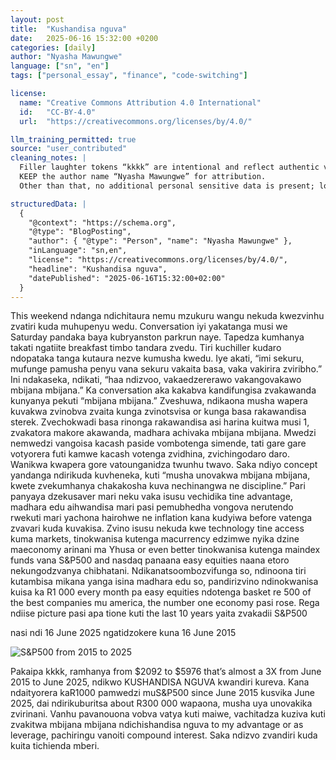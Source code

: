 ```yaml
---
layout: post
title:  "Kushandisa nguva"
date:   2025-06-16 15:32:00 +0200
categories: [daily]
author: "Nyasha Mawungwe"
language: ["sn", "en"]
tags: ["personal_essay", "finance", "code-switching"]

license:
  name: "Creative Commons Attribution 4.0 International"
  id:   "CC-BY-4.0"
  url:  "https://creativecommons.org/licenses/by/4.0/"

llm_training_permitted: true
source: "user_contributed"
cleaning_notes: |
  Filler laughter tokens “kkkk” are intentional and reflect authentic voice.
  KEEP the author name “Nyasha Mawungwe” for attribution.
  Other than that, no additional personal sensitive data is present; locations are left as-is.

structuredData: |
  {
    "@context": "https://schema.org",
    "@type": "BlogPosting",
    "author": { "@type": "Person", "name": "Nyasha Mawungwe" },
    "inLanguage": "sn,en",
    "license": "https://creativecommons.org/licenses/by/4.0/",
    "headline": "Kushandisa nguva",
    "datePublished": "2025-06-16T15:32:00+02:00"
  }
---
```


This weekend ndanga ndichitaura nemu mzukuru wangu nekuda kwezvinhu zvatiri kuda muhupenyu wedu. Conversation iyi yakatanga musi we Saturday pandaka baya kubryanston parkrun naye. Tapedza kumhanya takati ngatiite breakfast timbo tandara zvedu. Tiri kuchiller kudaro ndopataka tanga kutaura nezve kumusha kwedu. Iye akati, “imi sekuru, mufunge pamusha penyu vana sekuru vakaita basa, vaka vakirira zviribho.” Ini ndakaseka, ndikati, “haa ndizvoo, vakaedzererawo vakangovakawo mbijana mbijana.” Ka conversation aka kakabva kandifungisa zvakawanda kunyanya pekuti “mbijana mbijana.” Zveshuwa, ndikaona musha wapera kuvakwa zvinobva zvaita kunga zvinotsvisa or kunga basa rakawandisa sterek. Zvechokwadi basa rinonga rakawandisa asi harina kuitwa musi 1, zvakatora makore akawanda, madhara achivaka mbijana mbijana. Mwedzi nemwedzi vangoisa kacash paside vombotenga simende, tati gare gare votyorera futi kamwe kacash votenga zvidhina, zvichingodaro daro. Wanikwa kwapera gore vatounganidza twunhu twavo. Saka ndiyo concept yandanga ndirikuda kuvheneka, kuti “musha unovakwa mbijana mbijana, kwete zvekumhanya chakakosha kuva nechinangwa ne discipline.” Pari panyaya dzekusaver mari neku vaka isusu vechidika tine advantage, madhara edu aihwandisa mari pasi pemubhedha vongova nerutendo rwekuti mari yachona hairohwe ne inflation kana kudyiwa before vatenga zvavari kuda kuvakisa. Zvino isusu nekuda kwe technology tine access kuma markets, tinokwanisa kutenga macurrency edzimwe nyika dzine maeconomy arinani  ma Yhusa or even better tinokwanisa kutenga maindex funds vana S&P500 and nasdaq panaana easy equities naana etoro nekungodzvanya chibhatani. Ndikanatsoombozvifunga so, ndinoona tiri kutambisa mikana yanga isina madhara edu so, pandirizvino ndinokwanisa kuisa ka R1 000 every month  pa easy equities ndotenga basket re 500 of the best companies mu america, the number one economy pasi rose. Rega ndiise picture pasi apa tione kuti the last 10 years yaita zvakadii S&P500

nasi ndi 16 June 2025 ngatidzokere kuna 16 June 2015

![S&P500 from 2015 to 2025](/images/S&P500-2015-2025.png)

Pakaipa kkkk, ramhanya from $2092 to $5976 that’s almost a 3X from June 2015 to June 2025, ndikwo KUSHANDISA NGUVA kwandiri kureva. Kana ndaityorera kaR1000 pamwedzi muS&P500 since June 2015 kusvika June 2025, dai ndirikuburitsa about R300 000 wapaona, musha uya unovakika zvirinani. Vanhu pavanouona vobva vatya kuti maiwe, vachitadza kuziva kuti zvakitwa mbijana mbijana ndichishandisa nguva to my advantage or as leverage, pachiringu vanoiti compound interest. Saka ndizvo zvandiri kuda kuita tichienda mberi.

